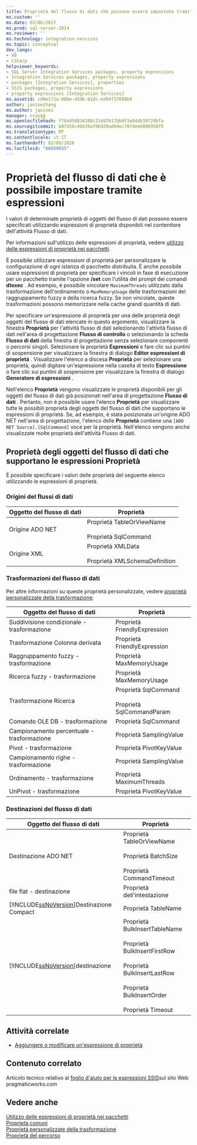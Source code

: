 ```yaml
---
title: Proprietà del flusso di dati che possono essere impostate tramite espressioni | Microsoft Docs
ms.custom: ''
ms.date: 03/06/2017
ms.prod: sql-server-2014
ms.reviewer: ''
ms.technology: integration-services
ms.topic: conceptual
dev_langs:
- VB
- CSharp
helpviewer_keywords:
- SQL Server Integration Services packages, property expressions
- Integration Services packages, property expressions
- packages [Integration Services], properties
- SSIS packages, property expressions
- property expressions [Integration Services]
ms.assetid: cd0e171a-08be-45d6-81dc-ed94f37698b8
author: janinezhang
ms.author: janinez
manager: craigg
ms.openlocfilehash: f70a956834108c21dd7b17bb9f3e04db38f29bfa
ms.sourcegitcommit: b87d36c46b39af8b929ad94ec707dee8800950f5
ms.translationtype: MT
ms.contentlocale: it-IT
ms.lasthandoff: 02/08/2020
ms.locfileid: "66059935"
---
```

# <a name="data-flow-properties-that-can-be-set-by-using-expressions"></a>Proprietà del flusso di dati che è possibile impostare tramite espressioni
  I valori di determinate proprietà di oggetti del flusso di dati possono essere specificati utilizzando espressioni di proprietà disponibili nel contenitore dell'attività Flusso di dati.  
  
 Per informazioni sull'utilizzo delle espressioni di proprietà, vedere [utilizzo delle espressioni di proprietà nei pacchetti](expressions/use-property-expressions-in-packages.md).  
  
 È possibile utilizzare espressioni di proprietà per personalizzare la configurazione di ogni istanza di pacchetto distribuita. È anche possibile usare espressioni di proprietà per specificare i vincoli in fase di esecuzione per un pacchetto tramite l'opzione **/set** con l'utilità del prompt dei comandi **dtexec** . Ad esempio, è possibile vincolare `MaximumThreads` utilizzato dalla trasformazione dell'ordinamento o `MaxMemoryUsage` delle trasformazioni del raggruppamento fuzzy e della ricerca fuzzy. Se non vincolate, queste trasformazioni possono memorizzare nella cache grandi quantità di dati.  
  
 Per specificare un'espressione di proprietà per una delle proprietà degli oggetti del flusso di dati elencate in questo argomento, visualizzare la finestra **Proprietà** per l'attività flusso di dati selezionando l'attività flusso di dati nell'area di progettazione **Flusso di controllo** o selezionando la scheda **Flusso di dati** della finestra di progettazione senza selezionare componenti o percorsi singoli. Selezionare la proprietà **Espressioni** e fare clic sui puntini di sospensione per visualizzare la finestra di dialogo **Editor espressioni di proprietà** . Visualizzare l'elenco a discesa **Proprietà** per selezionare una proprietà, quindi digitare un'espressione nella casella di testo **Espressione** o fare clic sui puntini di sospensione per visualizzare la finestra di dialogo **Generatore di espressioni** .  
  
 Nell'elenco **Proprietà** vengono visualizzate le proprietà disponibili per gli oggetti del flusso di dati già posizionati nell'area di progettazione **Flusso di dati** . Pertanto, non è possibile usare l'elenco **Proprietà** per visualizzare tutte le possibili proprietà degli oggetti del flusso di dati che supportano le espressioni di proprietà. Se, ad esempio, è stata posizionata un'origine ADO NET nell'area di progettazione, l'elenco delle **Proprietà** contiene una `[ADO NET Source].[SqlCommand]` voce per la proprietà. Nell'elenco vengono anche visualizzate molte proprietà dell'attività Flusso di dati.  
  
## <a name="properties-of-data-flow-objects-that-support-property-expressions"></a>Proprietà degli oggetti del flusso di dati che supportano le espressioni Proprietà  
 È possibile specificare i valori delle proprietà del seguente elenco utilizzando le espressioni di proprietà.  
  
### <a name="data-flow-sources"></a>Origini del flussi di dati  
  
|Oggetto del flusso di dati|Proprietà|  
|----------------------|--------------|  
|Origine ADO NET|Proprietà TableOrViewName<br /><br /> Proprietà SqlCommand|  
|Origine XML|Proprietà XMLData<br /><br /> Proprietà XMLSchemaDefinition|  
  
### <a name="data-flow-transformations"></a>Trasformazioni del flusso di dati  
 Per altre informazioni su queste proprietà personalizzate, vedere [proprietà personalizzate della trasformazione](data-flow/transformations/transformation-custom-properties.md).  
  
|Oggetto del flusso di dati|Proprietà|  
|----------------------|--------------|  
|Suddivisione condizionale - trasformazione|Proprietà FriendlyExpression|  
|Trasformazione Colonna derivata|Proprietà FriendlyExpression|  
|Raggruppamento fuzzy - trasformazione|Proprietà MaxMemoryUsage|  
|Ricerca fuzzy - trasformazione|Proprietà MaxMemoryUsage|  
|Trasformazione Ricerca|Proprietà SqlCommand<br /><br /> Proprietà SqlCommandParam|  
|Comando OLE DB - trasformazione|Proprietà SqlCommand|  
|Campionamento percentuale - trasformazione|Proprietà SamplingValue|  
|Pivot - trasformazione|Proprietà PivotKeyValue|  
|Campionamento righe - trasformazione|Proprietà SamplingValue|  
|Ordinamento - trasformazione|Proprietà MaximumThreads|  
|UnPivot - trasformazione|Proprietà PivotKeyValue|  
  
### <a name="data-flow-destinations"></a>Destinazioni del flusso di dati  
  
|Oggetto del flusso di dati|Proprietà|  
|----------------------|--------------|  
|Destinazione ADO NET|Proprietà TableOrViewName<br /><br /> Proprietà BatchSize<br /><br /> Proprietà CommandTimeout|  
|file flat - destinazione|Proprietà dell'intestazione|  
|[!INCLUDE[ssNoVersion](../includes/ssnoversion-md.md)]Destinazione Compact|Proprietà TableName|  
|[!INCLUDE[ssNoVersion](../includes/ssnoversion-md.md)]destinazione|Proprietà BulkInsertTableName<br /><br /> Proprietà BulkInsertFirstRow<br /><br /> Proprietà BulkInsertLastRow<br /><br /> Proprietà BulkInsertOrder<br /><br /> Proprietà Timeout|  
  
## <a name="related-tasks"></a>Attività correlate  
  
-   [Aggiungere o modificare un'espressione di proprietà](expressions/add-or-change-a-property-expression.md)  
  
## <a name="related-content"></a>Contenuto correlato  
 Articolo tecnico relativo al [foglio d'aiuto per le espressioni SSIS](https://pragmaticworks.com/Resources/Cheat-Sheets/SSIS-Expression-Cheat-Sheet)sul sito Web pragmaticworks.com  
  
## <a name="see-also"></a>Vedere anche  
 [Utilizzo delle espressioni di proprietà nei pacchetti](expressions/use-property-expressions-in-packages.md)   
 [Proprietà comuni](../../2014/integration-services/common-properties.md)   
 [Proprietà personalizzate della trasformazione](data-flow/transformations/transformation-custom-properties.md)   
 [Proprietà del percorso](../../2014/integration-services/path-properties.md)  
  
  
